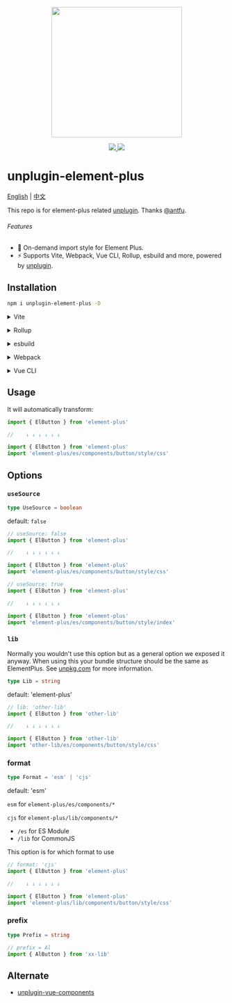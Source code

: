 <p align="center">
  <img width="300px" src="https://user-images.githubusercontent.com/10731096/95823103-9ce15780-0d5f-11eb-8010-1bd1b5910d4f.png">
</p>

<p align="center">
  <a href="https://www.npmjs.org/package/unplugin-element-plus">
    <img src="https://img.shields.io/npm/v/unplugin-element-plus.svg">
  </a>
  <a href="https://npmcharts.com/compare/unplugin-element-plus?minimal=true">
    <img src="http://img.shields.io/npm/dm/unplugin-element-plus.svg">
  </a>
  <br>
</p>

# unplugin-element-plus

[English](README.md) | [中文](README.zh-CN.md)

This repo is for element-plus related [unplugin](https://github.com/unjs/unplugin). Thanks [@antfu](https://github.com/antfu).

###### Features

- 💚 On-demand import style for Element Plus.
- ⚡️ Supports Vite, Webpack, Vue CLI, Rollup, esbuild and more, powered by <a href="https://github.com/unjs/unplugin">unplugin</a>.

## Installation

```bash
npm i unplugin-element-plus -D
```

<details>
<summary>Vite</summary><br>

```ts
// vite.config.ts
import ElementPlus from 'unplugin-element-plus/vite'

export default {
  plugins: [
    ElementPlus({
      // options
    }),
  ],
}
```

<br></details>

<details>
<summary>Rollup</summary><br>

```ts
// rollup.config.js
import ElementPlus from 'unplugin-element-plus/rollup'

export default {
  plugins: [
    ElementPlus({
      // options
    }),
  ],
}
```

<br></details>

<details>
<summary>esbuild</summary><br>

```ts
// esbuild.config.js
import { build } from 'esbuild'

build({
  plugins: [
    require('unplugin-element-plus/esbuild')({
      // options
    }),
  ],
})
```

<br></details>

<details>
<summary>Webpack</summary><br>

```ts
// webpack.config.js
module.exports = {
  /* ... */
  plugins: [
    require('unplugin-element-plus/webpack')({
      // options
    }),
  ],
}
```

<br></details>

<details>
<summary>Vue CLI</summary><br>

```ts
// vue.config.js
module.exports = {
  configureWebpack: {
    plugins: [
      require('unplugin-element-plus/webpack')({
        // options
      }),
    ],
  },
}
```

<br></details>

## Usage

It will automatically transform:

```javascript
import { ElButton } from 'element-plus'

//    ↓ ↓ ↓ ↓ ↓ ↓

import { ElButton } from 'element-plus'
import 'element-plus/es/components/button/style/css'
```

## Options

### `useSource`

```ts
type UseSource = boolean
```

default: `false`

```javascript
// useSource: false
import { ElButton } from 'element-plus'

//    ↓ ↓ ↓ ↓ ↓ ↓

import { ElButton } from 'element-plus'
import 'element-plus/es/components/button/style/css'

// useSource: true
import { ElButton } from 'element-plus'

//    ↓ ↓ ↓ ↓ ↓ ↓

import { ElButton } from 'element-plus'
import 'element-plus/es/components/button/style/index'
```

### `lib`

Normally you wouldn't use this option but as a general option we exposed it anyway.
When using this your bundle structure should be the same as ElementPlus.
See [unpkg.com](https://unpkg.com/element-plus) for more information.

```ts
type Lib = string
```

default: 'element-plus'

```javascript
// lib: 'other-lib'
import { ElButton } from 'other-lib'

//    ↓ ↓ ↓ ↓ ↓ ↓

import { ElButton } from 'other-lib'
import 'other-lib/es/components/button/style/css'
```

### format

```ts
type Format = 'esm' | 'cjs'
```

default: 'esm'

`esm` for `element-plus/es/components/*`

`cjs` for `element-plus/lib/components/*`

- `/es` for ES Module
- `/lib` for CommonJS

This option is for which format to use

```javascript
// format: 'cjs'
import { ElButton } from 'element-plus'

//    ↓ ↓ ↓ ↓ ↓ ↓

import { ElButton } from 'element-plus'
import 'element-plus/lib/components/button/style/css'
```

### prefix

```ts
type Prefix = string
```

```javascript
// prefix = Al
import { AlButton } from 'xx-lib'
```

## Alternate

- [unplugin-vue-components](https://github.com/antfu/unplugin-vue-components)
